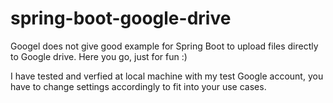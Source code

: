 # spring-boot-google-drive

Googel does not give good example for Spring Boot to upload files directly to Google drive. Here you go, just for fun :)

I have tested and verfied at local machine with my test Google account, you have to change settings accordingly to fit into your use cases.

